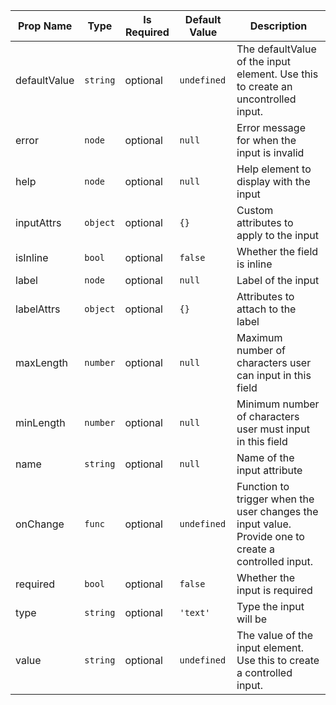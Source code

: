 | Prop Name | Type | Is Required | Default Value | Description | 
|-|-|-|-|-|
| defaultValue | `string`  | optional | `undefined` | The defaultValue of the input element. Use this to create an uncontrolled input. |
| error | `node`  | optional | `null` | Error message for when the input is invalid |
| help | `node`  | optional | `null` | Help element to display with the input |
| inputAttrs | `object`  | optional | `{}` | Custom attributes to apply to the input |
| isInline | `bool`  | optional | `false` | Whether the field is inline |
| label | `node`  | optional | `null` | Label of the input |
| labelAttrs | `object`  | optional | `{}` | Attributes to attach to the label |
| maxLength | `number`  | optional | `null` | Maximum number of characters user can input in this field |
| minLength | `number`  | optional | `null` | Minimum number of characters user must input in this field |
| name | `string`  | optional | `null` | Name of the input attribute |
| onChange | `func`  | optional | `undefined` | Function to trigger when the user changes the input value. Provide one to create a controlled input. |
| required | `bool`  | optional | `false` | Whether the input is required |
| type | `string`  | optional | `'text'` | Type the input will be |
| value | `string`  | optional | `undefined` | The value of the input element. Use this to create a controlled input. |